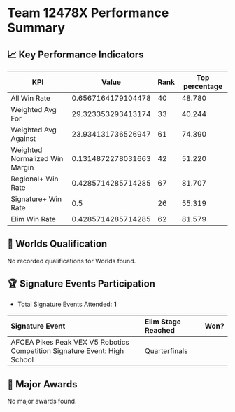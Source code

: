 # Team 12478X Performance Summary

## 📈 Key Performance Indicators
| KPI | Value | Rank | Top percentage |
| --- | ----- | ---- | ----- |
| All Win Rate | 0.6567164179104478 | 40 | 48.780 |
| Weighted Avg For | 29.323353293413174 | 33 | 40.244 |
| Weighted Avg Against | 23.934131736526947 | 61 | 74.390 |
| Weighted Normalized Win Margin | 0.1314872278031663 | 42 | 51.220 |
| Regional+ Win Rate | 0.4285714285714285 | 67 | 81.707 |
| Signature+ Win Rate | 0.5 | 26 | 55.319 |
| Elim Win Rate | 0.4285714285714285 | 62 | 81.579 |


## 🎯 Worlds Qualification
No recorded qualifications for Worlds found.

## 🏆 Signature Events Participation
- Total Signature Events Attended: **1**

| Signature Event | Elim Stage Reached | Won? |
|:----------------|:-------------------|:----|
| AFCEA Pikes Peak VEX V5 Robotics Competition Signature Event: High School | Quarterfinals |  |


## 🥇 Major Awards
No major awards found.
